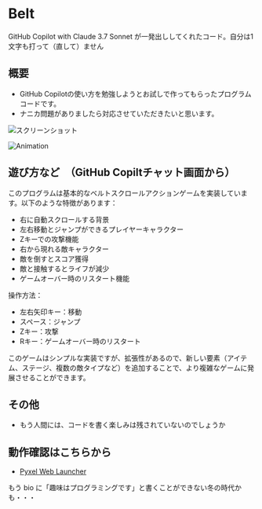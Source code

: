 # Belt
GitHub Copilot with Claude 3.7 Sonnet が一発出ししてくれたコード。自分は1文字も打って（直して）ません

## 概要
- GitHub Copilotの使い方を勉強しようとお試しで作ってもらったプログラムコードです。
- ナニカ問題がありましたら対応させていただきたいと思います。

![スクリーンショット](https://cdn-ak.f.st-hatena.com/images/fotolife/H/Hiesuke/20250325/20250325111226.png)

![Animation](https://cdn-ak.f.st-hatena.com/images/fotolife/H/Hiesuke/20250325/20250325112727.gif)

## 遊び方など　（GitHub Copiltチャット画面から）

このプログラムは基本的なベルトスクロールアクションゲームを実装しています。以下のような特徴があります：
- 右に自動スクロールする背景
- 左右移動とジャンプができるプレイヤーキャラクター
- Zキーでの攻撃機能
- 右から現れる敵キャラクター
- 敵を倒すとスコア獲得
- 敵と接触するとライフが減少
- ゲームオーバー時のリスタート機能

操作方法：
- 左右矢印キー：移動
- スペース：ジャンプ
- Zキー：攻撃
- Rキー：ゲームオーバー時のリスタート

このゲームはシンプルな実装ですが、拡張性があるので、新しい要素（アイテム、ステージ、複数の敵タイプなど）を追加することで、より複雑なゲームに発展させることができます。

## その他
- もう人間には、コードを書く楽しみは残されていないのでしょうか

## 動作確認はこちらから
- [Pyxel Web Launcher](https://kitao.github.io/pyxel/wasm/launcher/?run=Hiekichi.Belt.belt)


もう bio に「趣味はプログラミングです」と書くことができない冬の時代かも・・・
